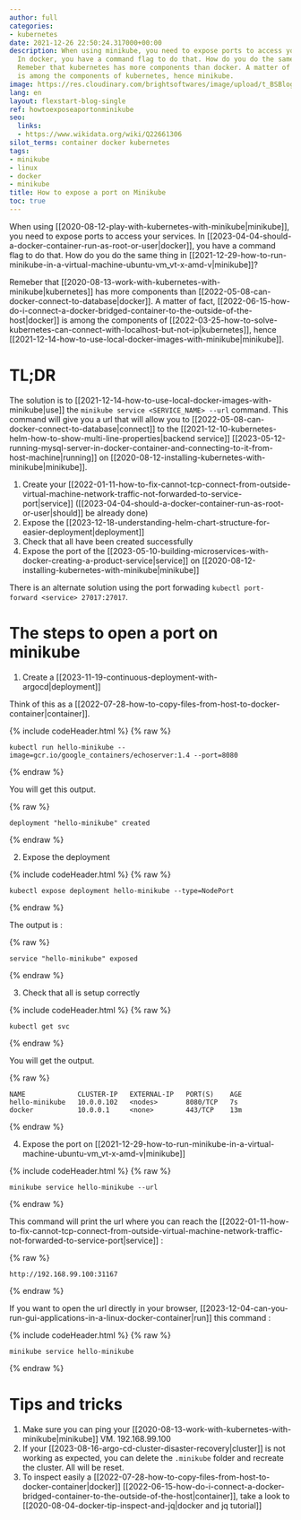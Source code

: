 ```yaml
---
author: full
categories:
- kubernetes
date: 2021-12-26 22:50:24.317000+00:00
description: When using minikube, you need to expose ports to access your services.
  In docker, you have a command flag to do that. How do you do the same thing in minikube?
  Remeber that kubernetes has more components than docker. A matter of fact, docker
  is among the components of kubernetes, hence minikube.
image: https://res.cloudinary.com/brightsoftwares/image/upload/t_BSBlogImage/v1640559437/jon-tyson-ROfrX4F__ck-unsplash_pcnxnd.jpg
lang: en
layout: flexstart-blog-single
ref: howtoexposeaportonminikube
seo:
  links:
  - https://www.wikidata.org/wiki/Q22661306
silot_terms: container docker kubernetes
tags:
- minikube
- linux
- docker
- minikube
title: How to expose a port on Minikube
toc: true
---
```


When using [[2020-08-12-play-with-kubernetes-with-minikube|minikube]], you need to expose ports to access your services. In [[2023-04-04-should-a-docker-container-run-as-root-or-user|docker]], you have a command flag to do that. How do you do the same thing in [[2021-12-29-how-to-run-minikube-in-a-virtual-machine-ubuntu-vm_vt-x-amd-v|minikube]]? 

Remeber that [[2020-08-13-work-with-kubernetes-with-minikube|kubernetes]] has more components than [[2022-05-08-can-docker-connect-to-database|docker]]. A matter of fact, [[2022-06-15-how-do-i-connect-a-docker-bridged-container-to-the-outside-of-the-host|docker]] is among the components of [[2022-03-25-how-to-solve-kubernetes-can-connect-with-localhost-but-not-ip|kubernetes]], hence [[2021-12-14-how-to-use-local-docker-images-with-minikube|minikube]].

# TL;DR

The solution is to [[2021-12-14-how-to-use-local-docker-images-with-minikube|use]] the ```minikube service <SERVICE_NAME> --url``` command. This command will give you a url that will allow you to [[2022-05-08-can-docker-connect-to-database|connect]] to the [[2021-12-10-kubernetes-helm-how-to-show-multi-line-properties|backend service]] [[2023-05-12-running-mysql-server-in-docker-container-and-connecting-to-it-from-host-machine|running]] on [[2020-08-12-installing-kubernetes-with-minikube|minikube]].

1. Create your [[2022-01-11-how-to-fix-cannot-tcp-connect-from-outside-virtual-machine-network-traffic-not-forwarded-to-service-port|service]] ([[2023-04-04-should-a-docker-container-run-as-root-or-user|should]] be already done)
2. Expose the [[2023-12-18-understanding-helm-chart-structure-for-easier-deployment|deployment]]
3. Check that all have been created successfully
4. Expose the port of the [[2023-05-10-building-microservices-with-docker-creating-a-product-service|service]] on [[2020-08-12-installing-kubernetes-with-minikube|minikube]]

There is an alternate solution using the port forwading ```kubectl port-forward <service> 27017:27017```.


# The steps to open a port on minikube



1. Create a [[2023-11-19-continuous-deployment-with-argocd|deployment]]

Think of this as a [[2022-07-28-how-to-copy-files-from-host-to-docker-container|container]].

{% include codeHeader.html %}
{% raw %}
```
kubectl run hello-minikube --image=gcr.io/google_containers/echoserver:1.4 --port=8080
```
{% endraw %}

You will get this output.

{% raw %}
```
deployment "hello-minikube" created
```
{% endraw %}

2. Expose the deployment 

{% include codeHeader.html %}
{% raw %}
```
kubectl expose deployment hello-minikube --type=NodePort
```
{% endraw %}

The output is :

{% raw %}
```
service "hello-minikube" exposed
```
{% endraw %}

3. Check that all is setup correctly

{% include codeHeader.html %}
{% raw %}
```
kubectl get svc
```
{% endraw %}

You will get the output.

{% raw %}
```
NAME             CLUSTER-IP   EXTERNAL-IP   PORT(S)    AGE
hello-minikube   10.0.0.102   <nodes>       8080/TCP   7s
docker           10.0.0.1     <none>        443/TCP    13m
```
{% endraw %}

4. Expose the port on [[2021-12-29-how-to-run-minikube-in-a-virtual-machine-ubuntu-vm_vt-x-amd-v|minikube]]

{% include codeHeader.html %}
{% raw %}
```
minikube service hello-minikube --url 
```
{% endraw %}


This command will print the url where you can reach the [[2022-01-11-how-to-fix-cannot-tcp-connect-from-outside-virtual-machine-network-traffic-not-forwarded-to-service-port|service]] :

{% raw %}
```
http://192.168.99.100:31167
```
{% endraw %}

If you want to open the url directly in your browser, [[2023-12-04-can-you-run-gui-applications-in-a-linux-docker-container|run]] this command : 

{% include codeHeader.html %}
{% raw %}
```
minikube service hello-minikube
```
{% endraw %}

# Tips and tricks

1. Make sure you can ping your [[2020-08-13-work-with-kubernetes-with-minikube|minikube]] VM. 192.168.99.100
2. If your [[2023-08-16-argo-cd-cluster-disaster-recovery|cluster]] is not working as expected, you can delete the ```.minikube``` folder and recreate the cluster. All will be reset.
3. To inspect easily a [[2022-07-28-how-to-copy-files-from-host-to-docker-container|docker]] [[2022-06-15-how-do-i-connect-a-docker-bridged-container-to-the-outside-of-the-host|container]], take a look to [[2020-08-04-docker-tip-inspect-and-jq|docker and jq tutorial]]